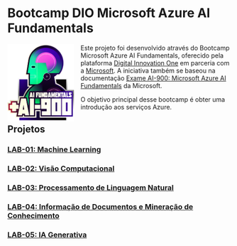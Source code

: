# **Bootcamp DIO Microsoft Azure AI Fundamentals**

<img align="left" src="./assets/ai-900.png" width="150" height="auto" style="margin-right:15px" />

Este projeto foi desenvolvido através do Bootcamp Microsoft Azure AI Fundamentals, oferecido pela plataforma [Digital Innovation One](https://www.dio.me/) em parceria com a [Microsoft](https://microsoft.com/). A iniciativa também se baseou na documentação [Exame AI-900: Microsoft Azure AI Fundamentals](https://learn.microsoft.com/pt-br/credentials/certifications/exams/ai-900/) da Microsoft.

O objetivo principal desse bootcamp é obter uma introdução aos serviços Azure.

## **Projetos**

### [LAB-01: Machine Learning](./projects/LAB-01/README.md)

### [LAB-02: Visão Computacional](./projects/LAB-02/README.md)

### **[LAB-03: Processamento de Linguagem Natural](./projects/LAB-03/README.md)**

### [LAB-04: Informação de Documentos e Mineração de Conhecimento](./projects/LAB-04/README.md)

### [LAB-05: IA Generativa](./projects/LAB-05/README.md)
